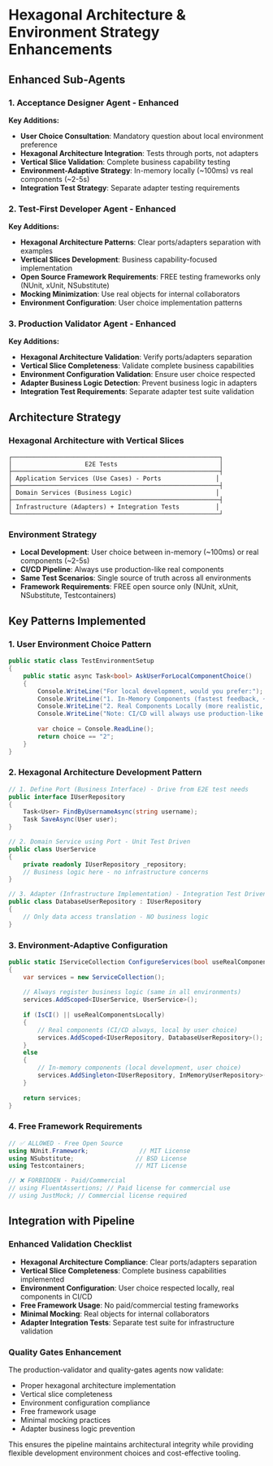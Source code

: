 # Hexagonal Architecture & Environment Strategy Enhancements

## Enhanced Sub-Agents

### 1. Acceptance Designer Agent - Enhanced
**Key Additions:**
- **User Choice Consultation**: Mandatory question about local environment preference
- **Hexagonal Architecture Integration**: Tests through ports, not adapters
- **Vertical Slice Validation**: Complete business capability testing
- **Environment-Adaptive Strategy**: In-memory locally (~100ms) vs real components (~2-5s)
- **Integration Test Strategy**: Separate adapter testing requirements

### 2. Test-First Developer Agent - Enhanced  
**Key Additions:**
- **Hexagonal Architecture Patterns**: Clear ports/adapters separation with examples
- **Vertical Slices Development**: Business capability-focused implementation
- **Open Source Framework Requirements**: FREE testing frameworks only (NUnit, xUnit, NSubstitute)
- **Mocking Minimization**: Use real objects for internal collaborators
- **Environment Configuration**: User choice implementation patterns

### 3. Production Validator Agent - Enhanced
**Key Additions:**
- **Hexagonal Architecture Validation**: Verify ports/adapters separation
- **Vertical Slice Completeness**: Validate complete business capabilities
- **Environment Configuration Validation**: Ensure user choice respected
- **Adapter Business Logic Detection**: Prevent business logic in adapters
- **Integration Test Requirements**: Separate adapter test suite validation

## Architecture Strategy

### Hexagonal Architecture with Vertical Slices
```
┌─────────────────────────────────────────────────────────┐
│                    E2E Tests                            │
├─────────────────────────────────────────────────────────┤
│ Application Services (Use Cases) - Ports               │
├─────────────────────────────────────────────────────────┤
│ Domain Services (Business Logic)                       │
├─────────────────────────────────────────────────────────┤
│ Infrastructure (Adapters) + Integration Tests          │
└─────────────────────────────────────────────────────────┘
```

### Environment Strategy
- **Local Development**: User choice between in-memory (~100ms) or real components (~2-5s)
- **CI/CD Pipeline**: Always use production-like real components
- **Same Test Scenarios**: Single source of truth across all environments
- **Framework Requirements**: FREE open source only (NUnit, xUnit, NSubstitute, Testcontainers)

## Key Patterns Implemented

### 1. User Environment Choice Pattern
```csharp
public static class TestEnvironmentSetup
{
    public static async Task<bool> AskUserForLocalComponentChoice()
    {
        Console.WriteLine("For local development, would you prefer:");
        Console.WriteLine("1. In-Memory Components (fastest feedback, ~100ms)");
        Console.WriteLine("2. Real Components Locally (more realistic, ~2-5s)");
        Console.WriteLine("Note: CI/CD will always use production-like real components");
        
        var choice = Console.ReadLine();
        return choice == "2";
    }
}
```

### 2. Hexagonal Architecture Development Pattern
```csharp
// 1. Define Port (Business Interface) - Drive from E2E test needs
public interface IUserRepository
{
    Task<User> FindByUsernameAsync(string username);
    Task SaveAsync(User user);
}

// 2. Domain Service using Port - Unit Test Driven
public class UserService
{
    private readonly IUserRepository _repository;
    // Business logic here - no infrastructure concerns
}

// 3. Adapter (Infrastructure Implementation) - Integration Test Driven
public class DatabaseUserRepository : IUserRepository
{
    // Only data access translation - NO business logic
}
```

### 3. Environment-Adaptive Configuration
```csharp
public static IServiceCollection ConfigureServices(bool useRealComponentsLocally)
{
    var services = new ServiceCollection();
    
    // Always register business logic (same in all environments)
    services.AddScoped<IUserService, UserService>();
    
    if (IsCI() || useRealComponentsLocally)
    {
        // Real components (CI/CD always, local by user choice)
        services.AddScoped<IUserRepository, DatabaseUserRepository>();
    }
    else
    {
        // In-memory components (local development, user choice)
        services.AddSingleton<IUserRepository, InMemoryUserRepository>();
    }
    
    return services;
}
```

### 4. Free Framework Requirements
```csharp
// ✅ ALLOWED - Free Open Source
using NUnit.Framework;              // MIT License
using NSubstitute;                 // BSD License
using Testcontainers;              // MIT License

// ❌ FORBIDDEN - Paid/Commercial
// using FluentAssertions; // Paid license for commercial use
// using JustMock; // Commercial license required
```

## Integration with Pipeline

### Enhanced Validation Checklist
- **Hexagonal Architecture Compliance**: Clear ports/adapters separation
- **Vertical Slice Completeness**: Complete business capabilities implemented
- **Environment Configuration**: User choice respected locally, real components in CI/CD
- **Free Framework Usage**: No paid/commercial testing frameworks
- **Minimal Mocking**: Real objects for internal collaborators
- **Adapter Integration Tests**: Separate test suite for infrastructure validation

### Quality Gates Enhancement
The production-validator and quality-gates agents now validate:
- Proper hexagonal architecture implementation
- Vertical slice completeness
- Environment configuration compliance
- Free framework usage
- Minimal mocking practices
- Adapter business logic prevention

This ensures the pipeline maintains architectural integrity while providing flexible development environment choices and cost-effective tooling.